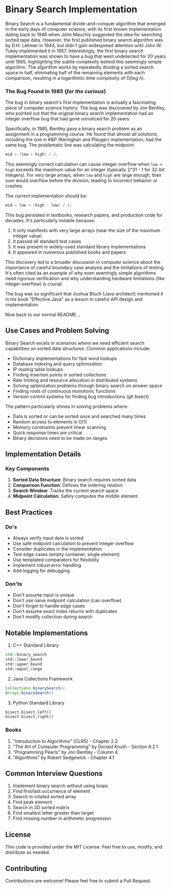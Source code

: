 # Binary Search Implementation

Binary Search is a fundamental divide-and-conquer algorithm that emerged in the early days of computer science, with its
first known implementation dating back to 1946 when John Mauchly suggested the idea for searching sorted tape data. However,
the first published binary search algorithm was by D.H. Lehmer in 1944, but didn't gain widespread attention until John W. Tukey
implemented it in 1957. Interestingly, the first binary search implementation was shown to have a bug that went undetected
for 20 years until 1985, highlighting the subtle complexity behind this seemingly simple algorithm. The algorithm works by
repeatedly dividing a sorted search space in half, eliminating half of the remaining elements with each comparison, resulting
in a logarithmic time complexity of O(log n).

### The Bug Found In 1985 (*for the curious*)

The bug in binary search's first implementation is actually a fascinating piece of computer science history. The bug was
discovered by Jon Bentley, who pointed out that the original binary search implementation had an integer overflow bug that
had gone unnoticed for 20 years.

Specifically, in 1985, Bentley gave a binary search problem as an assignment in a programming course. He found that almost
all solutions, including the one in K&P (Kernighan and Plauger) implementation, had the same bug. The problematic line was
calculating the midpoint:

```cpp
mid = (low + high) / 2;
```

This seemingly correct calculation can cause integer overflow when `low + high` exceeds the maximum value for an integer
(typically 2^31 - 1 for 32-bit integers). For very large arrays, when `low` and `high` are large enough, their sum would
overflow before the division, leading to incorrect behavior or crashes.

The correct implementation should be:
```cpp
mid = low + (high - low) / 2;
```

This bug persisted in textbooks, research papers, and production code for decades. It's particularly notable because:
1. It only manifests with very large arrays (near the size of the maximum integer value)
2. It passed all standard test cases
3. It was present in widely-used standard library implementations
4. It appeared in numerous published books and papers

This discovery led to a broader discussion in computer science about the importance of careful boundary case analysis and
the limitations of testing. It's often cited as an example of why even seemingly simple algorithms need rigorous verification
and why understanding hardware limitations (like integer overflow) is crucial.

The bug was so significant that Joshua Bloch (Java architect) mentioned it in his book "Effective Java" as a lesson in
careful API design and implementation.

Now back to our normal README...

## Use Cases and Problem Solving

Binary Search excels in scenarios where we need efficient search capabilities on sorted data structures. Common applications include:

- Dictionary implementations for fast word lookups
- Database indexing and query optimization
- IP routing table lookups
- Finding insertion points in sorted collections
- Rate limiting and resource allocation in distributed systems
- Solving optimization problems through binary search on answer space
- Finding roots of continuous monotonic functions
- Version control systems for finding bug introductions (git bisect)

The pattern particularly shines in solving problems where:
- Data is sorted or can be sorted once and searched many times
- Random access to elements is O(1)
- Memory constraints prevent linear scanning
- Quick response times are critical
- Binary decisions need to be made on ranges

## Implementation Details

### Key Components

1. **Sorted Data Structure**: Binary search requires sorted data
2. **Comparison Function**: Defines the ordering relation
3. **Search Window**: Tracks the current search space
4. **Midpoint Calculation**: Safely computes the middle element

## Best Practices

### Do's
- Always verify input data is sorted
- Use safe midpoint calculation to prevent integer overflow
- Consider duplicates in the implementation
- Test edge cases (empty container, single element)
- Use templated comparators for flexibility
- Implement robust error handling
- Add logging for debugging

### Don'ts
- Don't assume input is unique
- Don't use naive midpoint calculation (can overflow)
- Don't forget to handle edge cases
- Don't assume exact index returns with duplicates
- Don't modify collection during search


## Notable Implementations

1. C++ Standard Library
```cpp
std::binary_search
std::lower_bound
std::upper_bound
std::equal_range
```

2. Java Collections Framework
```java
Collections.binarySearch()
Arrays.binarySearch()
```

3. Python Standard Library
```python
bisect.bisect_left()
bisect.bisect_right()
```

### Books
1. "Introduction to Algorithms" (CLRS) - Chapter 2.3
2. "The Art of Computer Programming" by Donald Knuth - Section 6.2.1
3. "Programming Pearls" by Jon Bentley - Column 4
4. "Algorithms" by Robert Sedgewick - Chapter 4.1

## Common Interview Questions

1. Implement binary search without using loops
2. Find first/last occurrence of element
3. Search in rotated sorted array
4. Find peak element
5. Search in 2D sorted matrix
6. Find smallest letter greater than target
7. Find missing number in arithmetic progression

## License

This code is provided under the MIT License. Feel free to use, modify, and distribute as needed.

## Contributing

Contributions are welcome! Please feel free to submit a Pull Request.
